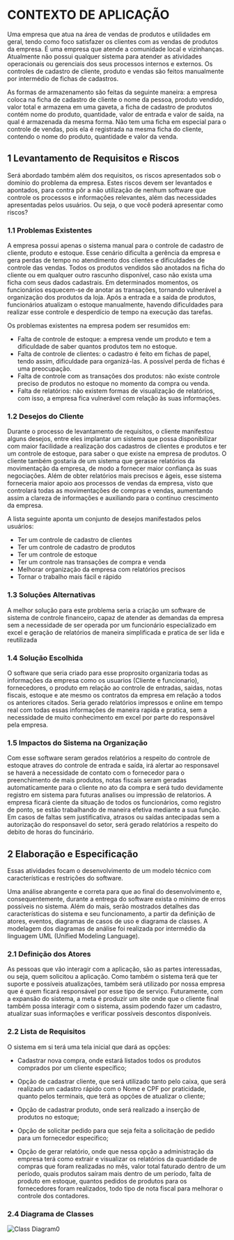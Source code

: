 # CONTEXTO DE APLICAÇÃO
Uma empresa que atua na área de vendas de produtos e utilidades em geral,
tendo como foco satisfazer os clientes com as vendas de produtos da empresa. É
uma empresa que atende a comunidade local e vizinhanças. Atualmente não possui
qualquer sistema para atender as atividades operacionais ou gerenciais dos seus
processos internos e externos. Os controles de cadastro de cliente, produto e
vendas são feitos manualmente por intermédio de fichas de cadastros.

As formas de armazenamento são feitas da seguinte maneira: a empresa
coloca na ficha de cadastro de cliente o nome da pessoa, produto vendido, valor
total e armazena em uma gaveta, a ficha de cadastro de produtos contém nome do
produto, quantidade, valor de entrada e valor de saída, na qual é armazenada da
mesma forma. Não tem uma ficha em especial para o controle de vendas, pois ela é
registrada na mesma ficha do cliente, contendo o nome do produto, quantidade e
valor da venda.

## 1 Levantamento de Requisitos e Riscos
Será abordado também além dos requisitos, os riscos apresentados sob o
domínio do problema da empresa. Estes riscos devem ser levantados e apontados,
para contra pôr a não utilização de nenhum software que controle os processos e
informações relevantes, além das necessidades apresentadas pelos usuários. Ou
seja, o que você poderá apresentar como riscos?

### 1.1 Problemas Existentes
A empresa possui apenas o sistema manual para o controle de cadastro de
cliente, produto e estoque. Esse cenário dificulta a gerência da empresa e gera
perdas de tempo no atendimento dos clientes e dificuldades de controle das vendas.
Todos os produtos vendidos são anotados na ficha do cliente ou em qualquer outro
rascunho disponível, caso não exista uma ficha com seus dados cadastrais. Em
determinados momentos, os funcionários esquecem-se de anotar as transações,
tornando vulnerável a organização dos produtos da loja. Após a entrada e a saída de
produtos, funcionários atualizam o estoque manualmente, havendo dificuldades para
realizar esse controle e desperdício de tempo na execução das tarefas.

Os problemas existentes na empresa podem ser resumidos em:
- Falta de controle de estoque: a empresa vende um produto e tem a
dificuldade de saber quantos produtos tem no estoque.
- Falta de controle de clientes: o cadastro é feito em fichas de papel,
tendo assim, dificuldade para organizá-las. A possível perda de fichas é
uma preocupação.
- Falta de controle com as transações dos produtos: não existe controle
preciso de produtos no estoque no momento da compra ou venda.
- Falta de relatórios: não existem formas de visualização de relatórios,
com isso, a empresa fica vulnerável com relação às suas informações.

### 1.2 Desejos do Cliente
Durante o processo de levantamento de requisitos, o cliente manifestou
alguns desejos, entre eles implantar um sistema que possa disponibilizar com maior
facilidade a realização dos cadastros de clientes e produtos e ter um controle de
estoque, para saber o que existe na empresa de produtos. O cliente também
gostaria de um sistema que gerasse relatórios da movimentação da empresa, de
modo a fornecer maior confiança às suas negociações.
Além de obter relatórios mais precisos e ágeis, esse sistema forneceria maior
apoio aos processos de vendas da empresa, visto que controlará todas as
movimentações de compras e vendas, aumentando assim a clareza de informações
e auxiliando para o contínuo crescimento da empresa. 

A lista seguinte aponta um conjunto de desejos manifestados pelos usuários:
- Ter um controle de cadastro de clientes
- Ter um controle de cadastro de produtos
- Ter um controle de estoque
- Ter um controle nas transações de compra e venda
- Melhorar organização da empresa com relatórios precisos
- Tornar o trabalho mais fácil e rápido

### 1.3 Soluções Alternativas
A melhor solução para este problema seria a criação um software de sistema de controle financeiro, capaz de atender as demandas da empresa sem a necessidade de ser operada por um funcionário especializado em excel e geração de relatórios de maneira simplificada e pratica de ser lida e reutilizada

### 1.4 Solução Escolhida
O software que seria criado para esse proprosito organizaria todas as informações da empresa como os usuarios (Cliente e funcionario), fornecedores, o produto em relação ao controle de entradas, saidas, notas fiscais, estoque e ate mesmo os contratos da empresa em relação a todos os anteriores citados. Seria gerado relatórios impressos e online em tempo real com todas essas informações de maneira rapida e pratica, sem a necessidade de muito conhecimento em excel por parte do responsável pela empresa.

### 1.5 Impactos do Sistema na Organização
Com esse software seram gerados relatórios a respeito do controle de estoque atraves do controle de entrada e saída, irá alertar ao responsavel se haverá a necessidade de contato com o fornecedor para o preenchimento de mais produtos, notas fiscais seram geradas automaticamente para o cliente no ato da compra e será tudo devidamente registro em sistema para futuras analises ou impressão de relatorios. A empresa ficará ciente da situação de todos os funcionários, como registro de ponto, se estão trabalhando de maneira efetiva mediante a sua função. Em casos de faltas sem justificativa, atrasos ou saídas antecipadas sem a autorização do responsavel do setor, será gerado relatórios a respeito do debito de horas do funcinário.

## 2 Elaboração e Especificação
Essas atividades focam o desenvolvimento de um modelo técnico com
características e restrições do software.

Uma análise abrangente e correta para que ao final do desenvolvimento e, 
consequentemente, durante a entrega do software exista o mínimo de erros possíveis no 
sistema. Além do mais, serão mostrados detalhes das características do sistema e seu funcionamento, 
a partir da definição de atores, eventos, diagramas de casos de uso e diagrama de classes. 
A modelagem dos diagramas de análise foi realizada por intermédio da linguagem UML (Unified
Modeling Language).

### 2.1 Definição dos Atores
As pessoas que vão interagir com a aplicação, são as partes interessadas, ou seja, quem solicitou a aplicação. Como também o sistema terá que ter suporte e possíveis atualizações, também será utilizado por nossa empresa que é quem ficará responsável por esse tipo de serviço. Futuramente, com a expansão do sistema, a meta é produzir um site onde que o cliente final também possa interagir com o sistema, assim podendo fazer um cadastro, atualizar suas informações e verificar possíveis descontos disponíveis.

### 2.2 Lista de Requisitos
O sistema em si terá uma tela inicial que dará as opções:

* Cadastrar nova compra, onde estará listados todos os produtos comprados por um cliente específico; 

* Opção de cadastrar cliente, que será utilizado tanto pelo caixa, que será realizado um cadastro rápido com o Nome e CPF por praticidade, quanto pelos terminais, que terá as opções de atualizar o cliente; 

* Opção de cadastrar produto, onde será realizado a inserção de produtos no estoque;

* Opção de solicitar pedido para que seja feita a solicitação de pedido para um fornecedor especifico;

* Opção de gerar relatório, onde que nessa opção a administração da empresa terá como extrair e visualizar os relatórios da quantidade de compras que foram realizadas no mês, valor total faturado dentro de um período, quais produtos saíram mais dentro de um período, falta de produto em estoque, quantos pedidos de produtos para os fornecedores foram realizados, todo tipo de nota fiscal para melhorar o controle dos contadores.

### 2.4 Diagrama de Classes

![Class Diagram0](https://user-images.githubusercontent.com/64055734/80416140-04871180-88aa-11ea-9f6c-399760177784.png)

